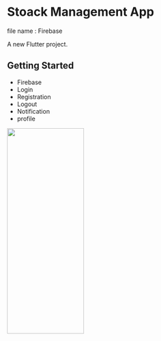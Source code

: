 # Stoack Management App

file name : Firebase

A new Flutter project.

## Getting Started
- Firebase
- Login
- Registration
- Logout
- Notification
- profile


<p>
   <img src= "https://github.com/user-attachments/assets/64d9cdff-bf79-4fd0-a310-636c0d36cb4a" height="480", width="180">
</p>
